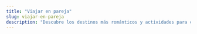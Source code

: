 ```yaml
---
title: "Viajar en pareja"
slug: viajar-en-pareja
description: "Descubre los destinos más románticos y actividades para compartir con tu pareja en cada viaje."
---
```



